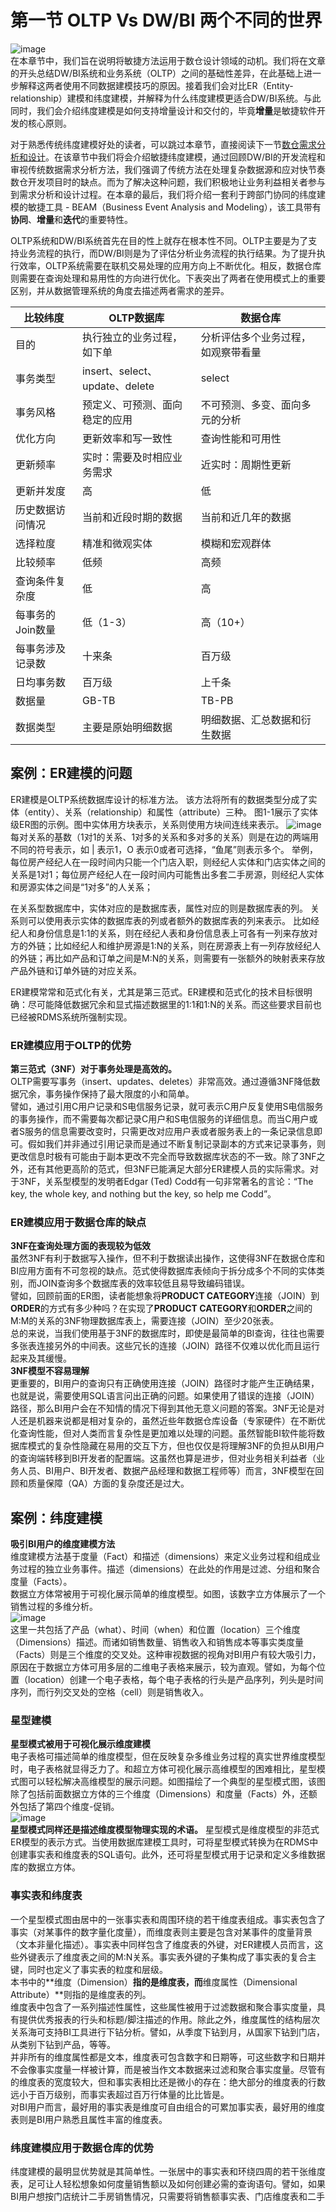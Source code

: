 # 第一节 OLTP Vs DW/BI 两个不同的世界
![image](https://user-images.githubusercontent.com/20431533/111724176-c0c14000-889f-11eb-8265-314d8f502618.png)   
在本章节中，我们旨在说明将敏捷方法运用于数仓设计领域的动机。我们将在文章的开头总结DW/BI系统和业务系统（OLTP）之间的基础性差异，在此基础上进一步解释这两者使用不同数据建模技巧的原因。接着我们会对比ER（Entity-relationship）建模和纬度建模，并解释为什么纬度建模更适合DW/BI系统。与此同时，我们会介绍纬度建模是如何支持增量设计和交付的，毕竟**增量**是敏捷软件开发的核心原则。   

对于熟悉传统纬度建模好处的读者，可以跳过本章节，直接阅读下一节[数仓需求分析和设计](https://github.com/linuxProber/agile-data-warehouse-design/tree/main)。在该章节中我们将会介绍敏捷纬度建模，通过回顾DW/BI的开发流程和审视传统数据需求分析方法，我们强调了传统方法在处理复杂数据源和应对快节奏数仓开发项目时的缺点。而为了解决这种问题，我们积极地让业务利益相关者参与到需求分析和设计过程。在本章的最后，我们将介绍一套利于跨部门协同的纬度建模的敏捷工具 - BEAM（Business Event Analysis and Modeling），该工具带有**协同**、**增量**和**迭代**的重要特性。

OLTP系统和DW/BI系统首先在目的性上就存在根本性不同。OLTP主要是为了支持业务流程的执行，而DW/BI则是为了评估分析业务流程的执行结果。为了提升执行效率，OLTP系统需要在联机交易处理的应用方向上不断优化。相反，数据仓库则需要在查询处理和易用性的方向进行优化。下表突出了两者在使用模式上的重要区别，并从数据管理系统的角度去描述两者需求的差异。   

| 比较纬度  | OLTP数据库 | 数据仓库 |
| ------------- | ------------- | -------- |
| 目的  | 执行独立的业务过程，如下单  | 分析评估多个业务过程，如观察带看量 |
| 事务类型  | insert、select、update、delete |  select |
| 事务风格  | 预定义、可预测、面向稳定的应用  |  不可预测、多变、面向多元的分析 |
| 优化方向  | 更新效率和写一致性  |  查询性能和可用性 |
| 更新频率  | 实时：需要及时相应业务需求  |  近实时：周期性更新 |
| 更新并发度  | 高  |  低 |
| 历史数据访问情况  | 当前和近段时期的数据  |  当前和近几年的数据 |
| 选择粒度  | 精准和微观实体  |  模糊和宏观群体 |
| 比较频率  | 低频  |  高频 |
| 查询条件复杂度  | 低  |  高 |
| 每事务的Join数量  | 低（1-3）  |  高（10+） |
| 每事务涉及记录数  | 十来条  |  百万级 |
| 日均事务数  | 百万级  |  上千条 |
| 数据量  | GB-TB  |  TB-PB |
| 数据类型  | 主要是原始明细数据  |  明细数据、汇总数据和衍生数据 |



## 案例：ER建模的问题
ER建模是OLTP系统数据库设计的标准方法。
该方法将所有的数据类型分成了实体（entity）、关系（relationship）和属性（attribute）三种。
图1-1展示了实体级ER图的示例。图中实体用方块表示，关系则使用方块间连线来表示。
![image](https://user-images.githubusercontent.com/20431533/111636369-5d99c400-8833-11eb-969a-18ab8bd780e1.png)      
每对关系的基数（1对1的关系、1对多的关系和多对多的关系）则是在边的两端用不同的符号表示，如 | 表示1，O 表示0或者可选择，“鱼尾”则表示多个。
举例，每位房产经纪人在一段时间内只能一个门店入职，则经纪人实体和门店实体之间的关系是1对1；每位房产经纪人在一段时间内可能售出多套二手房源，则经纪人实体和房源实体之间是“1对多”的人关系；

在关系型数据库中，实体对应的是数据库表，属性对应的则是数据库表的列。
关系则可以使用表示实体的数据库表的列或者额外的数据库表的列来表示。
比如经纪人和身份信息是1:1的关系，则在经纪人表和身份信息表上可各有一列来存放对方的外链；比如经纪人和维护房源是1:N的关系，则在房源表上有一列存放经纪人的外链；再比如产品和订单之间是M:N的关系，则需要有一张额外的映射表来存放产品外链和订单外链的对应关系。

ER建模常常和范式化有关，尤其是第三范式。ER建模和范式化的技术目标很明确：尽可能降低数据冗余和显式描述数据里的1:1和1:N的关系。而这些要求目前也已经被RDMS系统所强制实现。  

### ER建模应用于OLTP的优势 
**第三范式（3NF）对于事务处理是高效的。**      
OLTP需要写事务（insert、updates、deletes）非常高效。通过遵循3NF降低数据冗余，事务操作保持了最大限度的小和简单。   
譬如，通过引用C用户记录和S电信服务记录，就可表示C用户反复使用S电信服务的事务操作，而不需要每次都记录C用户和S电信服务的详细信息。而当C用户或者S服务的信息需要改变时，只需更改对应用户表或者服务表上的一条记录信息即可。假如我们并非通过引用记录而是通过不断复制记录副本的方式来记录事务，则更改信息时极有可能由于副本更改不完全而导致数据库状态的不一致。除了3NF之外，还有其他更高阶的范式，但3NF已能满足大部分ER建模人员的实际需求。对于3NF，关系型模型的发明者Edgar (Ted) Codd有一句非常著名的言论：“The key, the whole key, and nothing but the key, so help 
me Codd”。
 
### ER建模应用于数据仓库的缺点   
**3NF在查询处理方面的表现较为低效**       
虽然3NF有利于数据写入操作，但不利于数据读出操作，这使得3NF在数据仓库和BI应用方面有不可忽视的缺点。范式使得数据库表倾向于拆分成多个不同的实体类别，而JOIN查询多个数据库表的效率较低且易导致编码错误。   
譬如，回顾前面的ER图，读者能想象将**PRODUCT CATEGORY**连接（JOIN）到**ORDER**的方式有多少种吗？在实现了**PRODUCT CATEGORY**和**ORDER**之间的M:M的关系的3NF物理数据库表上，需要连接（JOIN）至少20张表。   
总的来说，当我们使用基于3NF的数据库时，即使是最简单的BI查询，往往也需要多张表连接另外的中间表。这些冗长的连接（JOIN）路径不仅难以优化而且运行起来及其缓慢。   
**3NF模型不容易理解**      
更重要的，BI用户的查询只有正确使用连接（JOIN）路径时才能产生正确结果，也就是说，需要使用SQL语言问出正确的问题。如果使用了错误的连接（JOIN）路径，那么BI用户会在不知情的情况下得到其他无意义问题的答案。3NF无论是对人还是机器来说都是相对复杂的，虽然近些年数据仓库设备（专家硬件）在不断优化查询性能，但对人类而言复杂性是更加难以处理的问题。虽然智能BI软件能将数据库模式的复杂性隐藏在易用的交互下方，但也仅仅是将理解3NF的负担从BI用户的查询端转移到BI开发者的配置端。这虽然也算是进步，但对业务相关利益者（业务人员、BI用户、BI开发者、数据产品经理和数据工程师等）而言，3NF模型在回顾和质量保障（QA）方面的复杂度还是过大。   
## 案例：纬度建模     
**吸引BI用户的维度建模方法**    
维度建模方法基于度量（Fact）和描述（dimensions）来定义业务过程和组成业务过程的独立业务事件。描述（dimensions）在此处的作用是过滤、分组和聚合度量（Facts）。   
数据立方体常被用于可视化展示简单的维度模型。如图，该数字立方体展示了一个销售过程的多维分析。   
![image](https://user-images.githubusercontent.com/20431533/111723614-c8ccb000-889e-11eb-9e6d-91ee88ee51e1.png)   
这里一共包括了产品（what）、时间（when）和位置（location）三个维度（Dimensions）描述。而诸如销售数量、销售收入和销售成本等事实类度量（Facts）则是三个维度的交叉处。这种审视数据的视角对BI用户有较大吸引力，原因在于数据立方体可用多层的二维电子表格来展示，较为直观。譬如，为每个位置（location）创建一个电子表格，每个电子表格的行头是产品序列，列头是时间序列，而行列交叉处的空格（cell）则是销售收入。   
### 星型建模      
**星型模式被用于可视化展示维度建模**   
电子表格可描述简单的维度模型，但在反映复杂多维业务过程的真实世界维度模型时，电子表格就显得乏力了。和超立方体可视化展示高维模型的困难相比，星型模式图可以轻松解决高维模型的展示问题。如图描绘了一个典型的星型模式图，该图除了包括前面数据立方体的三个维度（Dimensions）和度量（Facts）外，还额外包括了第四个维度-促销。   
![image](https://user-images.githubusercontent.com/20431533/111723700-f1ed4080-889e-11eb-9682-1e00f26a9a45.png)   
**星型模式同样还是描述维度模型物理实现的术语。**
星型模式是维度模型的非范式ER模型的表示方式。当使用数据库建模工具时，可将星型模式转换为在RDMS中创建事实表和维度表的SQL语句。此外，还可将星型模式用于记录和定义多维数据库的数据立方体。   
### 事实表和纬度表
一个星型模式图由居中的一张事实表和周围环绕的若干维度表组成。事实表包含了事实（对某事件的数字量化度量），而维度表则主要是包含对某事件的度量背景（文本非量化描述）。事实表中同样包含了维度表的外键，对ER建模人员而言，这些外键表示了维度表之间的M:N关系。事实表外键的子集构成了事实表的复合主键，同时也定义了事实表的粒度和层级。     
本书中的**维度（Dimension）**指的是维度表，而**维度属性（Dimensional Attribute）**则指的是维度表的列。   
维度表中包含了一系列描述性属性，这些属性被用于过滤数据和聚合事实度量，具有提供优秀报表的行头和标题/脚注描述的作用。除此之外，维度属性的结构层次关系海可支持BI工具进行下钻分析。譬如，从季度下钻到月，从国家下钻到门店，从类别下钻到产品，等等。   
并非所有的维度属性都是文本，维度表可包含数字和日期等，可这些数字和日期并不会像事实度量一样被计算，而是被当作文本数据来过滤和聚合事实度量。尽管有的维度表的宽度较大，但和事实表相比还是微小的存在：绝大部分的维度表的行数远小于百万级别，而事实表超过百万行体量的比比皆是。     
对BI用户而言，最好用的事实表是维度可自由组合的可累加事实表，最好用的维度表则是BI用户熟悉且属性丰富的维度表。   
### 纬度建模应用于数据仓库的优势
纬度建模的最明显优势就是其简单性。一张居中的事实表和环绕四周的若干张维度表，足可让人轻松想象如何度量销售额以及如何创建必需的查询语句。譬如，如果BI用户想按门店统计二手房销售情况，只需要将销售额事实表、门店维度表和二手
